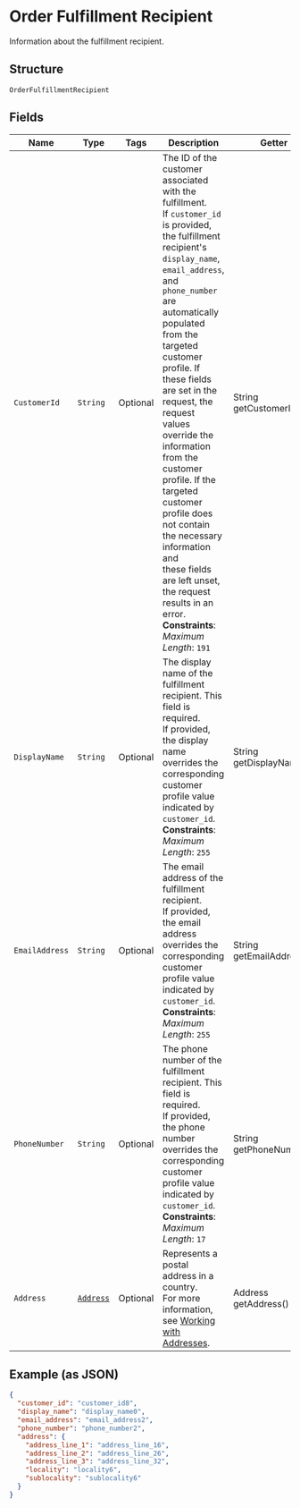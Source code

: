 
# Order Fulfillment Recipient

Information about the fulfillment recipient.

## Structure

`OrderFulfillmentRecipient`

## Fields

| Name | Type | Tags | Description | Getter |
|  --- | --- | --- | --- | --- |
| `CustomerId` | `String` | Optional | The ID of the customer associated with the fulfillment.<br>If `customer_id` is provided, the fulfillment recipient's `display_name`,<br>`email_address`, and `phone_number` are automatically populated from the<br>targeted customer profile. If these fields are set in the request, the request<br>values override the information from the customer profile. If the<br>targeted customer profile does not contain the necessary information and<br>these fields are left unset, the request results in an error.<br>**Constraints**: *Maximum Length*: `191` | String getCustomerId() |
| `DisplayName` | `String` | Optional | The display name of the fulfillment recipient. This field is required.<br>If provided, the display name overrides the corresponding customer profile value<br>indicated by `customer_id`.<br>**Constraints**: *Maximum Length*: `255` | String getDisplayName() |
| `EmailAddress` | `String` | Optional | The email address of the fulfillment recipient.<br>If provided, the email address overrides the corresponding customer profile value<br>indicated by `customer_id`.<br>**Constraints**: *Maximum Length*: `255` | String getEmailAddress() |
| `PhoneNumber` | `String` | Optional | The phone number of the fulfillment recipient. This field is required.<br>If provided, the phone number overrides the corresponding customer profile value<br>indicated by `customer_id`.<br>**Constraints**: *Maximum Length*: `17` | String getPhoneNumber() |
| `Address` | [`Address`](../../doc/models/address.md) | Optional | Represents a postal address in a country.<br>For more information, see [Working with Addresses](https://developer.squareup.com/docs/build-basics/working-with-addresses). | Address getAddress() |

## Example (as JSON)

```json
{
  "customer_id": "customer_id8",
  "display_name": "display_name0",
  "email_address": "email_address2",
  "phone_number": "phone_number2",
  "address": {
    "address_line_1": "address_line_16",
    "address_line_2": "address_line_26",
    "address_line_3": "address_line_32",
    "locality": "locality6",
    "sublocality": "sublocality6"
  }
}
```

